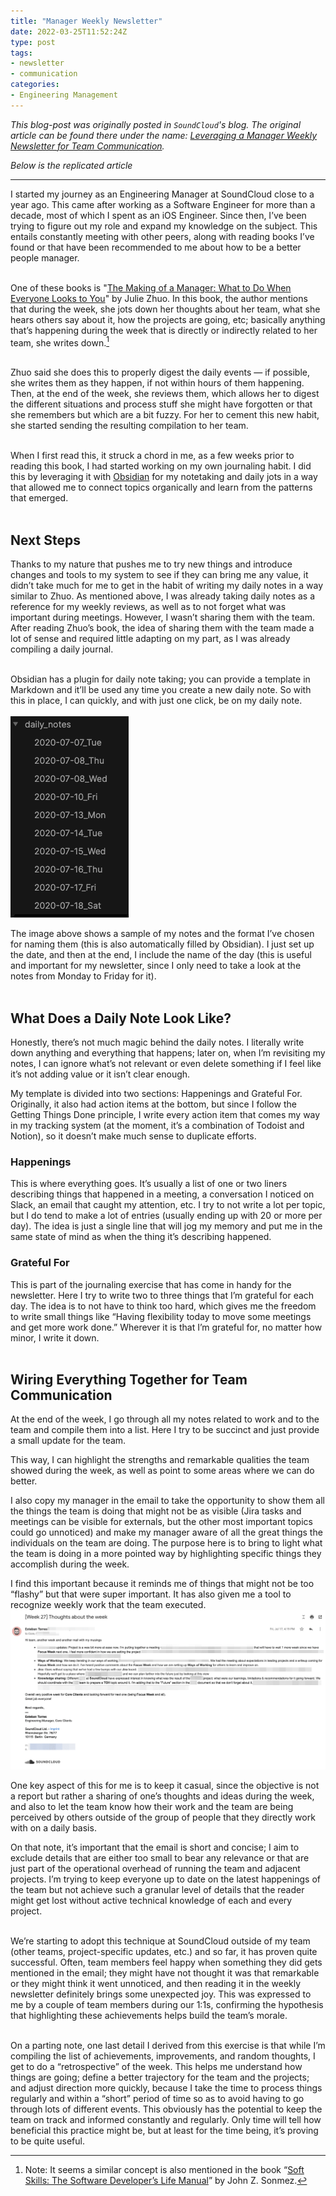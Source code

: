 ```yaml
---
title: "Manager Weekly Newsletter"
date: 2022-03-25T11:52:24Z
type: post
tags: 
- newsletter
- communication
categories:
- Engineering Management
---
```


_This blog-post was originally posted in `SoundCloud`'s blog. The original article can be found there under the name: [Leveraging a Manager Weekly Newsletter for Team Communication][original]._

_Below is the replicated article_

---

I started my journey as an Engineering Manager at SoundCloud close to a year ago. This came after working as a Software Engineer for more than a decade, most of which I spent as an iOS Engineer. Since then, I’ve been trying to figure out my role and expand my knowledge on the subject. This entails constantly meeting with other peers, along with reading books I’ve found or that have been recommended to me about how to be a better people manager.<br/><br/>

One of these books is "[The Making of a Manager: What to Do When Everyone Looks to You][themakingofamanager]" by Julie Zhuo. In this book, the author mentions that during the week, she jots down her thoughts about her team, what she hears others say about it, how the projects are going, etc; basically anything that’s happening during the week that is directly or indirectly related to her team, she writes down.[^1]<br/><br/>


Zhuo said she does this to properly digest the daily events — if possible, she writes them as they happen, if not within hours of them happening. Then, at the end of the week, she reviews them, which allows her to digest the different situations and process stuff she might have forgotten or that she remembers but which are a bit fuzzy. For her to cement this new habit, she started sending the resulting compilation to her team.<br/><br/>


When I first read this, it struck a chord in me, as a few weeks prior to reading this book, I had started working on my own journaling habit. I did this by leveraging it with [Obsidian][obsidian] for my notetaking and daily jots in a way that allowed me to connect topics organically and learn from the patterns that emerged.<br/><br/>


## Next Steps

Thanks to my nature that pushes me to try new things and introduce changes and tools to my system to see if they can bring me any value, it didn’t take much for me to get in the habit of writing my daily notes in a way similar to Zhuo. As mentioned above, I was already taking daily notes as a reference for my weekly reviews, as well as to not forget what was important during meetings. However, I wasn’t sharing them with the team. After reading Zhuo’s book, the idea of sharing them with the team made a lot of sense and required little adapting on my part, as I was already compiling a daily journal.<br/><br/>

Obsidian has a plugin for daily note taking; you can provide a template in Markdown and it’ll be used any time you create a new daily note. So with this in place, I can quickly, and with just one click, be on my daily note.<br/><br/>
![Screenshot of Obsidian’s sidebar showing “daily notes” as the title along with a list of dates.][obsidian-daily-pic]<br/>

The image above shows a sample of my notes and the format I’ve chosen for naming them (this is also automatically filled by Obsidian). I just set up the date, and then at the end, I include the name of the day (this is useful and important for my newsletter, since I only need to take a look at the notes from Monday to Friday for it).<br/><br/>

## What Does a Daily Note Look Like?
Honestly, there’s not much magic behind the daily notes. I literally write down anything and everything that happens; later on, when I’m revisiting my notes, I can ignore what’s not relevant or even delete something if I feel like it’s not adding value or it isn’t clear enough.

My template is divided into two sections: Happenings and Grateful For. Originally, it also had action items at the bottom, but since I follow the Getting Things Done principle, I write every action item that comes my way in my tracking system (at the moment, it’s a combination of Todoist and Notion), so it doesn’t make much sense to duplicate efforts.<br/>

### Happenings
This is where everything goes. It’s usually a list of one or two liners describing things that happened in a meeting, a conversation I noticed on Slack, an email that caught my attention, etc. I try to not write a lot per topic, but I do tend to make a lot of entries (usually ending up with 20 or more per day). The idea is just a single line that will jog my memory and put me in the same state of mind as when the thing it’s describing happened.<br/>

### Grateful For
This is part of the journaling exercise that has come in handy for the newsletter. Here I try to write two to three things that I’m grateful for each day. The idea is to not have to think too hard, which gives me the freedom to write small things like “Having flexibility today to move some meetings and get more work done.” Wherever it is that I’m grateful for, no matter how minor, I write it down.<br/><br/>

## Wiring Everything Together for Team Communication

At the end of the week, I go through all my notes related to work and to the team and compile them into a list. Here I try to be succinct and just provide a small update for the team.<br/>

This way, I can highlight the strengths and remarkable qualities the team showed during the week, as well as point to some areas where we can do better.<br/>

I also copy my manager in the email to take the opportunity to show them all the things the team is doing that might not be as visible (Jira tasks and meetings can be visible for externals, but the other most important topics could go unnoticed) and make my manager aware of all the great things the individuals on the team are doing. The purpose here is to bring to light what the team is doing in a more pointed way by highlighting specific things they accomplish during the week.<br/>

I find this important because it reminds me of things that might not be too “flashy” but that were super important. It has also given me a tool to recognize weekly work that the team executed.<br/>
![Redacted email subject: Week 27 Thoughts about the week. Mentions updates of the projects and focus week. Ways of working, Jira and knowledge sharing approaches. Ends with an overall positive week for Core Clients][soundcloud-mail-pic]

One key aspect of this for me is to keep it casual, since the objective is not a report but rather a sharing of one’s thoughts and ideas during the week, and also to let the team know how their work and the team are being perceived by others outside of the group of people that they directly work with on a daily basis.<br/>

On that note, it’s important that the email is short and concise; I aim to exclude details that are either too small to bear any relevance or that are just part of the operational overhead of running the team and adjacent projects. I’m trying to keep everyone up to date on the latest happenings of the team but not achieve such a granular level of details that the reader might get lost without active technical knowledge of each and every project.<br/><br/>

We’re starting to adopt this technique at SoundCloud outside of my team (other teams, project-specific updates, etc.) and so far, it has proven quite successful. Often, team members feel happy when something they did gets mentioned in the email; they might have not thought it was that remarkable or they might think it went unnoticed, and then reading it in the weekly newsletter definitely brings some unexpected joy. This was expressed to me by a couple of team members during our 1:1s, confirming the hypothesis that highlighting these achievements helps build the team’s morale.<br/><br/>

On a parting note, one last detail I derived from this exercise is that while I’m compiling the list of achievements, improvements, and random thoughts, I get to do a “retrospective” of the week. This helps me understand how things are going; define a better trajectory for the team and the projects; and adjust direction more quickly, because I take the time to process things regularly and within a “short” period of time so as to avoid having to go through lots of different events. This obviously has the potential to keep the team on track and informed constantly and regularly. Only time will tell how beneficial this practice might be, but at least for the time being, it’s proving to be quite useful.


[original]:https://developers.soundcloud.com/blog/manager-weekly-newsletter-for-team-communication
[themakingofamanager]:https://www.goodreads.com/en/book/show/38821039-the-making-of-a-manager
[softskills]:https://www.goodreads.com/book/show/23232941-soft-skills?ac=1&from_search=true&qid=CVhAT4F1tw&rank=1
[obsidian]:https://obsidian.md/
[obsidian-daily-pic]:/assets/images/post/2022/03/manager-weekly/obsidian-daily-notes.png
[soundcloud-mail-pic]:/assets/images/post/2022/03/manager-weekly/soundcloud_mail_2020-09-25.png
[^1]:Note: It seems a similar concept is also mentioned in the book “[Soft Skills: The Software Developer’s Life Manual][softskills]” by John Z. Sonmez.
